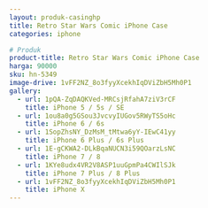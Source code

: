 ```yaml
---
layout: produk-casinghp
title: Retro Star Wars Comic iPhone Case
categories: iphone

# Produk
product-title: Retro Star Wars Comic iPhone Case
harga: 90000
sku: hn-5349
image-drive: 1vFF2NZ_8o3fyyXcekhIqDViZbH5Mh0P1
gallery:
  - url: 1pQA-ZqDAQKVed-MRCsjRfahA7ziV3rCF
    title: iPhone 5 / 5s / SE
  - url: 1ou8a0g5GSou3JvcvyIUGov5RWyTS5oHc
    title: iPhone 6 / 6s
  - url: 1SopZhsNY_DzMsM_tMtwa6yY-IEwC41yy
    title: iPhone 6 Plus / 6s Plus
  - url: 1E-gCKWA2-DLkBqaNUCN3i59QOarzLsNC
    title: iPhone 7 / 8
  - url: 1KYe8udx4VR2V8ASP1uuGpmPa4CWIlSJk
    title: iPhone 7 Plus / 8 Plus
  - url: 1vFF2NZ_8o3fyyXcekhIqDViZbH5Mh0P1
    title: iPhone X
---
```

